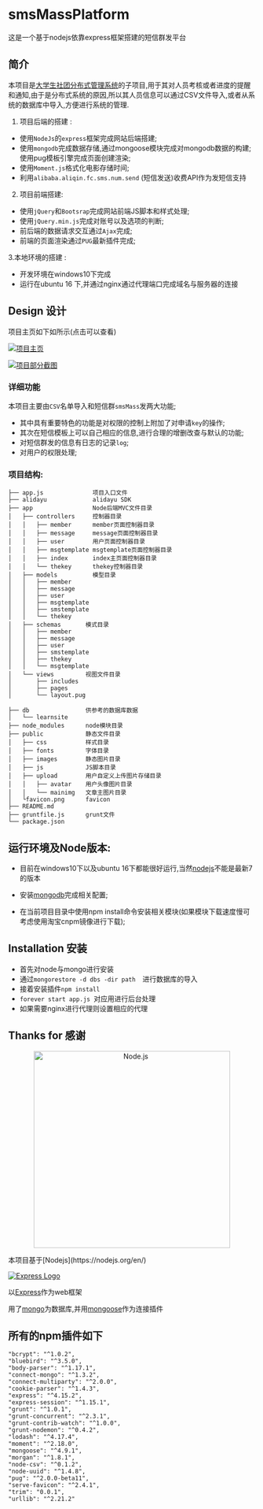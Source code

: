 # smsMassPlatform

这是一个基于nodejs依靠express框架搭建的短信群发平台

## 简介

本项目是[大学生社团分布式管理系统](#)的子项目,用于其对人员考核或者进度的提醒和通知,由于是分布式系统的原因,所以其人员信息可以通过CSV文件导入,或者从系统的数据库中导入,方便进行系统的管理.

1. 项目后端的搭建 :

- 使用`NodeJs`的`express`框架完成网站后端搭建; 
- 使用`mongodb`完成数据存储,通过mongoose模块完成对mongodb数据的构建;使用pug模板引擎完成页面创建渲染;
- 使用`Moment.js`格式化电影存储时间;
- 利用`alibaba.aliqin.fc.sms.num.send` (短信发送)收费API作为发短信支持

2. 项目前端搭建:

- 使用`jQuery`和`Bootsrap`完成网站前端JS脚本和样式处理;
- 使用`jQuery.min.js`完成对账号以及选项的判断;
- 前后端的数据请求交互通过`Ajax`完成;
- 前端的页面渲染通过`PUG`最新插件完成;

3.本地环境的搭建 : 

- 开发环境在windows10下完成
- 运行在ubuntu 16 下,并通过nginx通过代理端口完成域名与服务器的连接

## Design 设计

项目主页如下如所示(点击可以查看)

[![项目主页](https://raw.github.com/Lanseria/smsMassPlatform/master/docs/images/index.png)](http://msgweb.limonplayer.cn/)

[![项目部分截图](https://raw.github.com/Lanseria/smsMassPlatform/master/docs/images/index.png)](http://msgweb.limonplayer.cn/)



### 详细功能

本项目主要由`CSV`名单导入和短信群`smsMass`发两大功能;

- 其中具有重要特色的功能是对权限的控制上附加了对申请`key`的操作;
- 其次在短信模板上可以自己相应的信息,进行合理的增删改查与默认的功能;
- 对短信群发的信息有日志的记录`log`;
- 对用户的权限处理;
### 项目结构:
```
├── app.js              项目入口文件
├── alidayu             alidayu SDK
├── app                 Node后端MVC文件目录
│   ├── controllers     控制器目录
│   │   ├── member      member页面控制器目录
│   │   ├── message     message页面控制器目录
│   │   ├── user        用户页面控制器目录
│   │   ├── msgtemplate msgtemplate页面控制器目录
│   │   ├── index       index主页面控制器目录
│   │   └── thekey      thekey控制器目录
│   ├── models          模型目录
│   │   ├── member
│   │   ├── message
│   │   ├── user
│   │   ├── msgtemplate
│   │   ├── smstemplate
│   │   └── thekey
│   ├── schemas       模式目录
│   │   ├── member
│   │   ├── message
│   │   ├── user
│   │   ├── smstemplate
│   │   ├── thekey
│   │   └── msgtemplate
│   └── views         视图文件目录
│       ├── includes
│       ├── pages
│       └── layout.pug

├── db                供参考的数据库数据
│   └── learnsite
├── node_modules      node模块目录
├── public            静态文件目录
│   ├── css           样式目录
│   ├── fonts         字体目录
│   ├── images        静态图片目录
│   ├── js            JS脚本目录
│   ├── upload        用户自定义上传图片存储目录
│   │   ├── avatar    用户头像图片目录
│   │   └── mainimg   文章主图片目录
│   └favicon.png      favicon
├── README.md
├── gruntfile.js      grunt文件
└── package.json 
```

## 运行环境及Node版本:

- 目前在windows10下以及ubuntu 16下都能很好运行,当然[nodejs](https://nodejs.org/en/)不能是最新7的版本

- 安装[mongodb](https://www.mongodb.org/downloads#production)完成相关配置;

- 在当前项目目录中使用npm install命令安装相关模块(如果模块下载速度慢可考虑使用淘宝cnpm镜像进行下载);

## Installation 安装

- 首先对node与mongo进行安装
- 通过`mongorestore -d dbs -dir path  `进行数据库的导入
- 接着安装插件`npm install`
- `forever start app.js `对应用进行后台处理
- 如果需要nginx进行代理则设置相应的代理



## Thanks for 感谢
<p align="center">
  <img alt="Node.js" src="https://nodejs.org/static/images/logo-light.svg" width="400"/>
</p>
本项目基于[Nodejs](https://nodejs.org/en/)

[![Express Logo](https://i.cloudup.com/zfY6lL7eFa-3000x3000.png)](http://expressjs.com/)

以[Express](http://expressjs.com/)作为web框架

用了[mongo](http://mongodb.com)为数据库,并用[mongoose](http://mongoosejs.com/)作为连接插件

## 所有的npm插件如下

    "bcrypt": "^1.0.2",
    "bluebird": "^3.5.0",
    "body-parser": "^1.17.1",
    "connect-mongo": "^1.3.2",
    "connect-multiparty": "^2.0.0",
    "cookie-parser": "^1.4.3",
    "express": "^4.15.2",
    "express-session": "^1.15.1",
    "grunt": "^1.0.1",
    "grunt-concurrent": "^2.3.1",
    "grunt-contrib-watch": "^1.0.0",
    "grunt-nodemon": "^0.4.2",
    "lodash": "^4.17.4",
    "moment": "^2.18.0",
    "mongoose": "^4.9.1",
    "morgan": "^1.8.1",
    "node-csv": "^0.1.2",
    "node-uuid": "^1.4.8",
    "pug": "^2.0.0-beta11",
    "serve-favicon": "^2.4.1",
    "trim": "0.0.1",
    "urllib": "^2.21.2"